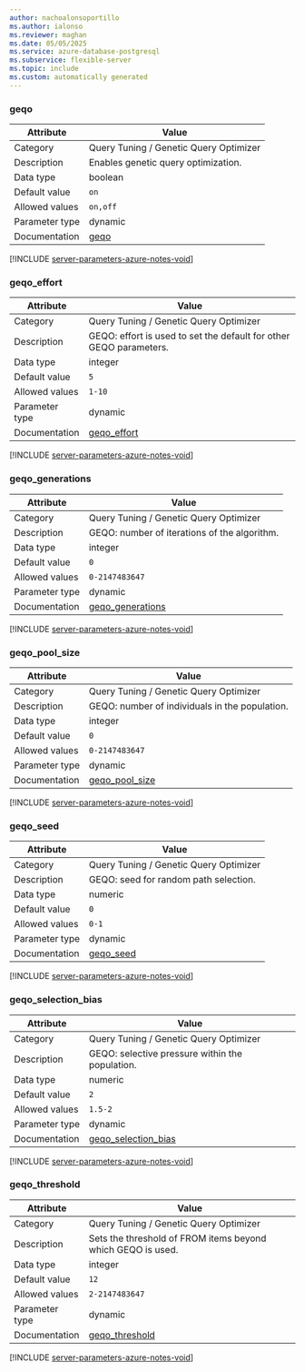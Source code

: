 ```yaml
---
author: nachoalonsoportillo
ms.author: ialonso
ms.reviewer: maghan
ms.date: 05/05/2025
ms.service: azure-database-postgresql
ms.subservice: flexible-server
ms.topic: include
ms.custom: automatically generated
---
```

### geqo

| Attribute | Value |
| --- | --- |
| Category | Query Tuning / Genetic Query Optimizer |
| Description | Enables genetic query optimization. |
| Data type | boolean |
| Default value | `on` |
| Allowed values | `on,off` |
| Parameter type | dynamic |
| Documentation | [geqo](https://www.postgresql.org/docs/12/runtime-config-query.html#GUC-GEQO) |


[!INCLUDE [server-parameters-azure-notes-void](./server-parameters-azure-notes-void.md)]



### geqo_effort

| Attribute | Value |
| --- | --- |
| Category | Query Tuning / Genetic Query Optimizer |
| Description | GEQO: effort is used to set the default for other GEQO parameters. |
| Data type | integer |
| Default value | `5` |
| Allowed values | `1-10` |
| Parameter type | dynamic |
| Documentation | [geqo_effort](https://www.postgresql.org/docs/12/runtime-config-query.html#GUC-GEQO-EFFORT) |


[!INCLUDE [server-parameters-azure-notes-void](./server-parameters-azure-notes-void.md)]



### geqo_generations

| Attribute | Value |
| --- | --- |
| Category | Query Tuning / Genetic Query Optimizer |
| Description | GEQO: number of iterations of the algorithm. |
| Data type | integer |
| Default value | `0` |
| Allowed values | `0-2147483647` |
| Parameter type | dynamic |
| Documentation | [geqo_generations](https://www.postgresql.org/docs/12/runtime-config-query.html#GUC-GEQO-GENERATIONS) |


[!INCLUDE [server-parameters-azure-notes-void](./server-parameters-azure-notes-void.md)]



### geqo_pool_size

| Attribute | Value |
| --- | --- |
| Category | Query Tuning / Genetic Query Optimizer |
| Description | GEQO: number of individuals in the population. |
| Data type | integer |
| Default value | `0` |
| Allowed values | `0-2147483647` |
| Parameter type | dynamic |
| Documentation | [geqo_pool_size](https://www.postgresql.org/docs/12/runtime-config-query.html#GUC-GEQO-POOL-SIZE) |


[!INCLUDE [server-parameters-azure-notes-void](./server-parameters-azure-notes-void.md)]



### geqo_seed

| Attribute | Value |
| --- | --- |
| Category | Query Tuning / Genetic Query Optimizer |
| Description | GEQO: seed for random path selection. |
| Data type | numeric |
| Default value | `0` |
| Allowed values | `0-1` |
| Parameter type | dynamic |
| Documentation | [geqo_seed](https://www.postgresql.org/docs/12/runtime-config-query.html#GUC-GEQO-SEED) |


[!INCLUDE [server-parameters-azure-notes-void](./server-parameters-azure-notes-void.md)]



### geqo_selection_bias

| Attribute | Value |
| --- | --- |
| Category | Query Tuning / Genetic Query Optimizer |
| Description | GEQO: selective pressure within the population. |
| Data type | numeric |
| Default value | `2` |
| Allowed values | `1.5-2` |
| Parameter type | dynamic |
| Documentation | [geqo_selection_bias](https://www.postgresql.org/docs/12/runtime-config-query.html#GUC-GEQO-SELECTION-BIAS) |


[!INCLUDE [server-parameters-azure-notes-void](./server-parameters-azure-notes-void.md)]



### geqo_threshold

| Attribute | Value |
| --- | --- |
| Category | Query Tuning / Genetic Query Optimizer |
| Description | Sets the threshold of FROM items beyond which GEQO is used. |
| Data type | integer |
| Default value | `12` |
| Allowed values | `2-2147483647` |
| Parameter type | dynamic |
| Documentation | [geqo_threshold](https://www.postgresql.org/docs/12/runtime-config-query.html#GUC-GEQO-THRESHOLD) |


[!INCLUDE [server-parameters-azure-notes-void](./server-parameters-azure-notes-void.md)]



